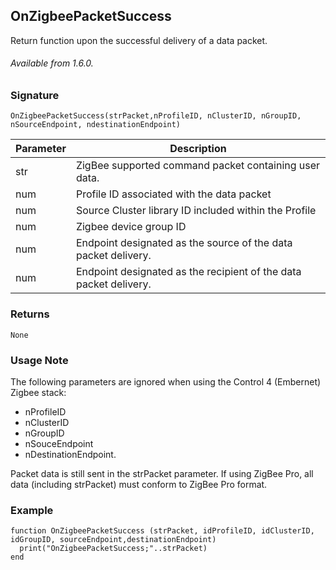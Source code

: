 ## OnZigbeePacketSuccess

Return function upon the successful delivery of a data packet.

###### Available from 1.6.0.


### Signature

`OnZigbeePacketSuccess(strPacket,nProfileID, nClusterID, nGroupID, nSourceEndpoint, ndestinationEndpoint)`


| Parameter | Description |
| --- | --- |
| str | ZigBee supported command packet containing user data. |
| num | Profile ID associated with the data packet |
| num |Source Cluster library ID included within the Profile |
| num | Zigbee device group ID |
| num | Endpoint designated as the source of the data packet delivery. |
| num |  Endpoint designated as the recipient of the data packet delivery. |


### Returns

`None`


### Usage Note

The following parameters are ignored when using the Control 4 (Embernet) Zigbee stack: 
- nProfileID
- nClusterID
- nGroupID
- nSouceEndpoint
- nDestinationEndpoint. 

Packet data is still sent in the strPacket parameter. If using ZigBee Pro, all data (including strPacket) must conform to ZigBee Pro format. 


### Example

```
function OnZigbeePacketSuccess (strPacket, idProfileID, idClusterID, idGroupID, sourceEndpoint,destinationEndpoint)
  print("OnZigbeePacketSuccess;"..strPacket)  
end
```